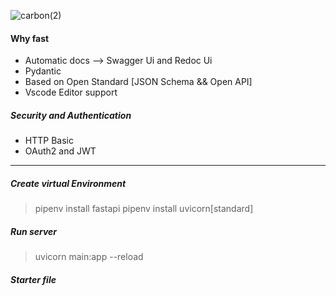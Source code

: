 ![carbon(2)](https://user-images.githubusercontent.com/70065792/160604942-0414cfcf-9395-4b3f-b6b0-42060cb5f43e.png)



#### Why fast

- Automatic docs --> Swagger Ui and Redoc Ui
- Pydantic
- Based on Open Standard [JSON Schema && Open API]
- Vscode Editor support

##### Security and Authentication

- HTTP Basic
- OAuth2 and JWT

---

##### Create virtual Environment

> pipenv install fastapi
> pipenv install uvicorn[standard]

##### Run server

> uvicorn main:app --reload

##### Starter file
